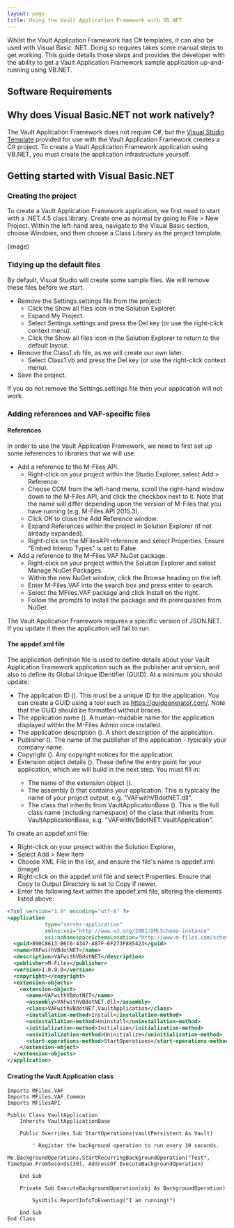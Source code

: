 ```yaml
---
layout: page
title: Using the Vault Application Framework with VB.NET
---
```


Whilst the Vault Application Framework has C# templates, it can also be used with Visual Basic .NET.  Doing so requires takes some manual steps to get working.  This guide details those steps and provides the developer with the ability to get a Vault Application Framework sample application up-and-running using VB.NET.

## Software Requirements

## Why does Visual Basic.NET not work natively?

The Vault Application Framework does not require C#, but the [Visual Studio Template](m-files://show/CE7643CB-C9BB-4536-8187-707DB78EAF2A/0-1262/3005?object=EA9E06AA-2F7C-4D23-919A-9C93FD5145F6&file=5425A00C-BE53-4F48-A9E6-675C9242AABC) provided for use with the Vault Application Framework creates a C# project.  To create a Vault Application Framework application using VB.NET, you must create the application infrastructure yourself.</p>

## Getting started with Visual Basic.NET

### Creating the project
To create a Vault Application Framework application, we first need to start with a .NET 4.5 class library.  Create one as normal by going to File > New Project.  Within the left-hand area, navigate to the Visual Basic section, choose Windows, and then choose a Class Library as the project template.

(image)

### Tidying up the default files

By default, Visual Studio will create some sample files.  We will remove these files before we start.
* Remove the Settings.settings file from the project:
  * Click the Show all files icon in the Solution Explorer.
  * Expand My Project.
  * Select Settings.settings and press the Del key (or use the right-click context menu).
  * Click the Show all files icon in the Solution Explorer to return to the default layout.
* Remove the Class1.vb file, as we will create our own later.
  * Select Class1.vb and press the Del key (or use the right-click context menu).
* Save the project.

<p class="note">If you do not remove the Settings.settings file then your application will not work.</p>

### Adding references and VAF-specific files

#### References

In order to use the Vault Application Framework, we need to first set up some references to libraries that we will use:
* Add a reference to the M-Files API.
  * Right-click on your project within the Studio Explorer, select Add > Reference.
  * Choose COM from the left-hand menu, scroll the right-hand window down to the M-Files API, and click the checkbox next to it.  Note that the name will differ depending upon the version of M-Files that you have running (e.g. M-Files API 2015.3).
  * Click OK to close the Add Reference window.
  * Expand References within the project in Solution Explorer (if not already expanded).
  * Right-click on the MFilesAPI reference and select Properties.  Ensure "Embed Interop Types" is set to False.
* Add a reference to the M-Files VAF NuGet package.
  * Right-click on your project within the Solution Explorer and select Manage NuGet Packages.
  * Within the new NuGet window, click the Browse heading on the left.
  * Enter M-Files.VAF into the search box and press enter to search.
  * Select the MFiles.VAF package and click Install on the right.
  * Follow the prompts to install the package and its prerequisites from NuGet.
<p class="note">The Vault Application Framework requires a specific version of JSON.NET.  If you update it then the application will fail to run.</p>

#### The appdef.xml file

The application definition file is used to define details about your Vault Application Framework application such as the publisher and version, and also to define its Global Unique IDentifier (GUID).  At a minimum you should update:
* The application ID (<guid>). This must be a unique ID for the application.  You can create a GUID using a tool such as https://guidgenerator.com/.  Note that the GUID should be formatted without braces.
* The application name (<name>). A human-readable name for the application displayed within the M-Files Admin once installed.
* The application description (<description>). A short description of the application.
* Publisher (<publisher>). The name of the publisher of the application - typically your company name.
* Copyright (<copyright>). Any copyright notices for the application.
* Extension object details (<extension-object>). These define the entry point for your application, which we will build in the next step.  You must fill in:
  * The name of the extension object (<name>).
  * The assembly (<assembly>) that contains your application. This is typically the name of your project output, e.g. "VAFwithVBdotNET.dll".
  * The class that inherits from VaultApplicationBase (<class>). This is the full class name (including namespace) of the class that inherits from VaultApplicationBase, e.g. "VAFwithVBdotNET.VaultApplication".

To create an appdef.xml file:
* Right-click on your project within the Solution Explorer,
* Select Add > New Item
* Choose XML File in the list, and ensure the file's name is appdef.xml: (image)
* Right-click on the appdef.xml file and select Properties.  Ensure that Copy to Output Directory is set to Copy if newer.
* Enter the following text within the appdef.xml file, altering the elements listed above:

```xml
<?xml version="1.0" encoding="utf-8" ?>
<application
			type="server-application"
			xmlns:xsi="http://www.w3.org/2001/XMLSchema-instance"
			xsi:noNamespaceSchemaLocation="http://www.m-files.com/schemas/appdef-server-v1.xsd">
  <guid>890C8613-B6C6-4347-A87F-6F273F885423</guid>
  <name>VAFwithVBdotNET</name>
  <description>VAFwithVBdotNET</description>
  <publisher>M-Files</publisher>
  <version>1.0.0.0</version>
  <copyright></copyright>
  <extension-objects>
    <extension-object>
      <name>VAFwithVBdotNET</name>
      <assembly>VAFwithVBdotNET.dll</assembly>
      <class>VAFwithVBdotNET.VaultApplication</class>
      <installation-method>Install</installation-method>
      <uninstallation-method>Uninstall</uninstallation-method>
      <initialization-method>Initialize</initialization-method>
      <uninitialization-method>Uninitialize</uninitialization-method>
      <start-operations-method>StartOperations</start-operations-method>
    </extension-object>
  </extension-objects>
</application>
```

#### Creating the Vault Application class

```vbnet
Imports MFiles.VAF
Imports MFiles.VAF.Common
Imports MFilesAPI

Public Class VaultApplication
    Inherits VaultApplicationBase

    Public Overrides Sub StartOperations(vaultPersistent As Vault)

        ' Register the background operation to run every 30 seconds.
        Me.BackgroundOperations.StartRecurringBackgroundOperation("Test", TimeSpan.FromSeconds(30), AddressOf ExecuteBackgroundOperation)

    End Sub

    Private Sub ExecuteBackgroundOperation(obj As BackgroundOperation)
        
        SysUtils.ReportInfoToEventLog("I am running!")

    End Sub
End Class

```